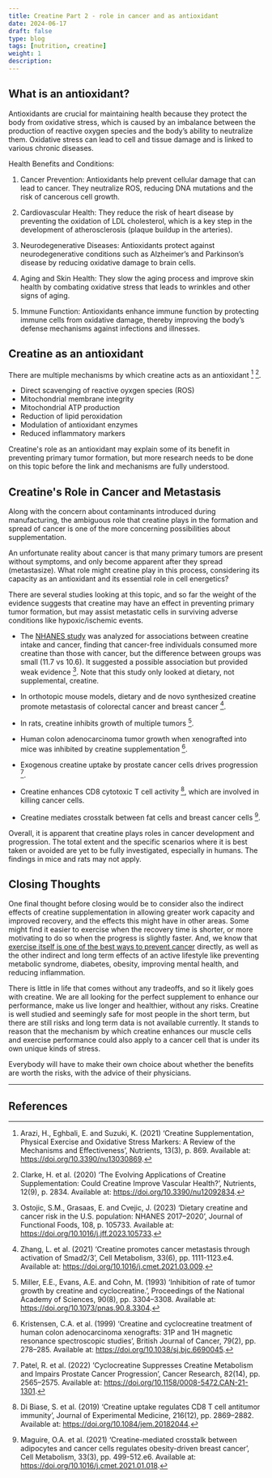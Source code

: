 ```yaml
---
title: Creatine Part 2 - role in cancer and as antioxidant
date: 2024-06-17
draft: false
type: blog
tags: [nutrition, creatine]
weight: 1
description:
---
```


## What is an antioxidant?

Antioxidants are crucial for maintaining health because they protect the body from oxidative stress, which is caused by an imbalance between the production of reactive oxygen species and the body’s ability to neutralize them. Oxidative stress can lead to cell and tissue damage and is linked to various chronic diseases.

Health Benefits and Conditions:

1. Cancer Prevention: Antioxidants help prevent cellular damage that can lead to cancer. They neutralize ROS, reducing DNA mutations and the risk of cancerous cell growth.

2. Cardiovascular Health: They reduce the risk of heart disease by preventing the oxidation of LDL cholesterol, which is a key step in the development of atherosclerosis (plaque buildup in the arteries).

3. Neurodegenerative Diseases: Antioxidants protect against neurodegenerative conditions such as Alzheimer’s and Parkinson’s disease by reducing oxidative damage to brain cells.

4. Aging and Skin Health: They slow the aging process and improve skin health by combating oxidative stress that leads to wrinkles and other signs of aging.

5. Immune Function: Antioxidants enhance immune function by protecting immune cells from oxidative damage, thereby improving the body’s defense mechanisms against infections and illnesses.

## Creatine as an antioxidant

There are multiple mechanisms by which creatine acts as an antioxidant [^Arazi2021] [^Clarke2020].

- Direct scavenging of reactive oyxgen species (ROS)
- Mitochondrial membrane integrity
- Mitochondrial ATP production
- Reduction of lipid peroxidation
- Modulation of antioxidant enzymes
- Reduced inflammatory markers

Creatine's role as an antioxidant may explain some of its benefit in preventing primary tumor formation, but more research needs to be done on this topic before the link and mechanisms are fully understood.

## Creatine's Role in Cancer and Metastasis

Along with the concern about contaminants introduced during manufacturing, the ambiguous role that creatine plays in the formation and spread of cancer is one of the more concerning possibilities about supplementation.

An unfortunate reality about cancer is that many primary tumors are present without symptoms, and only become apparent after they spread (metastasize). What role might creatine play in this process, considering its capacity as an antioxidant and its essential role in cell energetics?

There are several studies looking at this topic, and so far the weight of the evidence suggests that creatine may have an effect in preventing primary tumor formation, but may assist metastatic cells in surviving adverse conditions like hypoxic/ischemic events.

- The [NHANES study](https://www.sciencedirect.com/science/article/pii/S175646462300333X) was analyzed for associations between creatine intake and cancer, finding that cancer-free individuals consumed more creatine than those with cancer, but the difference between groups was small (11.7 vs 10.6). It suggested a possible association but provided weak evidence [^Ostojic2023]. Note that this study only looked at dietary, not supplemental, creatine.

- In orthotopic mouse models, dietary and de novo synthesized creatine promote metastasis of colorectal cancer and breast cancer [^Zhang2021].

- In rats, creatine inhibits growth of multiple tumors [^Miller1993].

- Human colon adenocarcinoma tumor growth when xenografted into mice was inhibited by creatine supplementation [^Kristensen1999].

- Exogenous creatine uptake by prostate cancer cells drives progression [^Patel2022].

- Creatine enhances CD8 cytotoxic T cell activity [^DiBiase2019], which are involved in killing cancer cells.

- Creatine mediates crosstalk between fat cells and breast cancer cells [^Maguire2021].

Overall, it is apparent that creatine plays roles in cancer development and progression. The total extent and the specific scenarios where it is best taken or avoided are yet to be fully investigated, especially in humans. The findings in mice and rats may not apply.

## Closing Thoughts

One final thought before closing would be to consider also the indirect effects of creatine supplementation in allowing greater work capacity and improved recovery, and the effects this might have in other areas. Some might find it easier to exercise when the recovery time is shorter, or more motivating to do so when the progress is slightly faster. And, we know that [exercise itself is one of the best ways to prevent cancer](https://acsjournals.onlinelibrary.wiley.com/doi/full/10.3322/caac.21591) directly, as well as the other indirect and long term effects of an active lifestyle like preventing metabolic syndrome, diabetes, obesity, improving mental health, and reducing inflammation.

There is little in life that comes without any tradeoffs, and so it likely goes with creatine. We are all looking for the perfect supplement to enhance our performance, make us live longer and healthier, without any risks. Creatine is well studied and seemingly safe for most people in the short term, but there are still risks and long term data is not available currently. It stands to reason that the mechanism by which creatine enhances our muscle cells and exercise performance could also apply to a cancer cell that is under its own unique kinds of stress.

Everybody will have to make their own choice about whether the benefits are worth the risks, with the advice of their physicians.

---

## References

[^Arazi2021]: Arazi, H., Eghbali, E. and Suzuki, K. (2021) ‘Creatine Supplementation, Physical Exercise and Oxidative Stress Markers: A Review of the Mechanisms and Effectiveness’, Nutrients, 13(3), p. 869. Available at: <https://doi.org/10.3390/nu13030869>.

[^DiBiase2019]: Di Biase, S. et al. (2019) ‘Creatine uptake regulates CD8 T cell antitumor immunity’, Journal of Experimental Medicine, 216(12), pp. 2869–2882. Available at: <https://doi.org/10.1084/jem.20182044>.

[^Kristensen1999]: Kristensen, C.A. et al. (1999) ‘Creatine and cyclocreatine treatment of human colon adenocarcinoma xenografts: 31P and 1H magnetic resonance spectroscopic studies’, British Journal of Cancer, 79(2), pp. 278–285. Available at: <https://doi.org/10.1038/sj.bjc.6690045>.

[^Maguire2021]: Maguire, O.A. et al. (2021) ‘Creatine-mediated crosstalk between adipocytes and cancer cells regulates obesity-driven breast cancer’, Cell Metabolism, 33(3), pp. 499-512.e6. Available at: <https://doi.org/10.1016/j.cmet.2021.01.018>.

[^Miller1993]: Miller, E.E., Evans, A.E. and Cohn, M. (1993) ‘Inhibition of rate of tumor growth by creatine and cyclocreatine.’, Proceedings of the National Academy of Sciences, 90(8), pp. 3304–3308. Available at: <https://doi.org/10.1073/pnas.90.8.3304>.

[^Ostojic2023]: Ostojic, S.M., Grasaas, E. and Cvejic, J. (2023) ‘Dietary creatine and cancer risk in the U.S. population: NHANES 2017–2020’, Journal of Functional Foods, 108, p. 105733. Available at: <https://doi.org/10.1016/j.jff.2023.105733>.

[^Patel2022]: Patel, R. et al. (2022) ‘Cyclocreatine Suppresses Creatine Metabolism and Impairs Prostate Cancer Progression’, Cancer Research, 82(14), pp. 2565–2575. Available at: <https://doi.org/10.1158/0008-5472.CAN-21-1301>.

[^Zhang2021]: Zhang, L. et al. (2021) ‘Creatine promotes cancer metastasis through activation of Smad2/3’, Cell Metabolism, 33(6), pp. 1111-1123.e4. Available at: <https://doi.org/10.1016/j.cmet.2021.03.009>.

[^Clarke2020]: Clarke, H. et al. (2020) ‘The Evolving Applications of Creatine Supplementation: Could Creatine Improve Vascular Health?’, Nutrients, 12(9), p. 2834. Available at: <https://doi.org/10.3390/nu12092834>.
